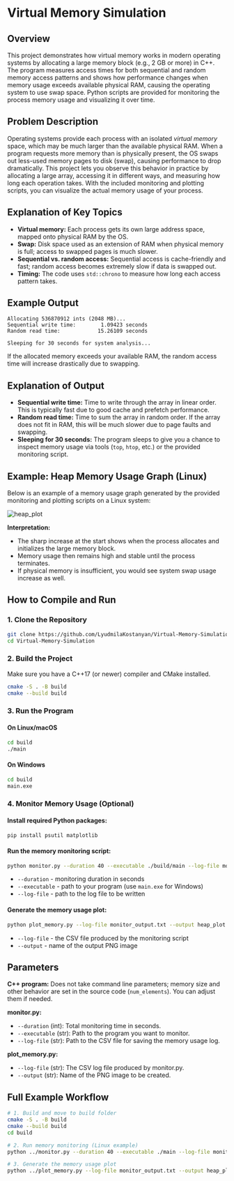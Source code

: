 # Virtual Memory Simulation

## Overview

This project demonstrates how virtual memory works in modern operating systems by allocating a large memory block (e.g., 2 GB or more) in C++. The program measures access times for both sequential and random memory access patterns and shows how performance changes when memory usage exceeds available physical RAM, causing the operating system to use swap space.
Python scripts are provided for monitoring the process memory usage and visualizing it over time.

## Problem Description

Operating systems provide each process with an isolated *virtual memory* space, which may be much larger than the available physical RAM. When a program requests more memory than is physically present, the OS swaps out less-used memory pages to disk (swap), causing performance to drop dramatically.
This project lets you observe this behavior in practice by allocating a large array, accessing it in different ways, and measuring how long each operation takes. With the included monitoring and plotting scripts, you can visualize the actual memory usage of your process.

## Explanation of Key Topics

* **Virtual memory:** Each process gets its own large address space, mapped onto physical RAM by the OS.
* **Swap:** Disk space used as an extension of RAM when physical memory is full; access to swapped pages is much slower.
* **Sequential vs. random access:** Sequential access is cache-friendly and fast; random access becomes extremely slow if data is swapped out.
* **Timing:** The code uses `std::chrono` to measure how long each access pattern takes.

## Example Output

```
Allocating 536870912 ints (2048 MB)...
Sequential write time:        1.09423 seconds
Random read time:            15.26109 seconds

Sleeping for 30 seconds for system analysis...
```

If the allocated memory exceeds your available RAM, the random access time will increase drastically due to swapping.

## Explanation of Output

* **Sequential write time:** Time to write through the array in linear order. This is typically fast due to good cache and prefetch performance.
* **Random read time:** Time to sum the array in random order. If the array does not fit in RAM, this will be much slower due to page faults and swapping.
* **Sleeping for 30 seconds:** The program sleeps to give you a chance to inspect memory usage via tools (`top`, `htop`, etc.) or the provided monitoring script.

## Example: Heap Memory Usage Graph (Linux)

Below is an example of a memory usage graph generated by the provided monitoring and plotting scripts on a Linux system:

![heap_plot](https://github.com/user-attachments/assets/5da6caca-ce65-4aa7-9586-346d73376420)

**Interpretation:**

* The sharp increase at the start shows when the process allocates and initializes the large memory block.
* Memory usage then remains high and stable until the process terminates.
* If physical memory is insufficient, you would see system swap usage increase as well.

## How to Compile and Run

### 1. Clone the Repository

```sh
git clone https://github.com/LyudmilaKostanyan/Virtual-Memory-Simulation.git
cd Virtual-Memory-Simulation
```

### 2. Build the Project

Make sure you have a C++17 (or newer) compiler and CMake installed.

```sh
cmake -S . -B build
cmake --build build
```

### 3. Run the Program

#### On Linux/macOS

```sh
cd build
./main
```

#### On Windows

```sh
cd build
main.exe
```

### 4. Monitor Memory Usage (Optional)

#### Install required Python packages:

```sh
pip install psutil matplotlib
```

#### Run the memory monitoring script:

```sh
python monitor.py --duration 40 --executable ./build/main --log-file monitor_output.txt
```

* `--duration` - monitoring duration in seconds
* `--executable` - path to your program (use `main.exe` for Windows)
* `--log-file` - path to the log file to be written

#### Generate the memory usage plot:

```sh
python plot_memory.py --log-file monitor_output.txt --output heap_plot.png
```

* `--log-file` - the CSV file produced by the monitoring script
* `--output` - name of the output PNG image

## Parameters

**C++ program:**
Does not take command line parameters; memory size and other behavior are set in the source code (`num_elements`). You can adjust them if needed.

**monitor.py:**

* `--duration` (int): Total monitoring time in seconds.
* `--executable` (str): Path to the program you want to monitor.
* `--log-file` (str): Path to the CSV file for saving the memory usage log.

**plot\_memory.py:**

* `--log-file` (str): The CSV log file produced by monitor.py.
* `--output` (str): Name of the PNG image to be created.

## Full Example Workflow

```sh
# 1. Build and move to build folder
cmake -S . -B build
cmake --build build
cd build

# 2. Run memory monitoring (Linux example)
python ../monitor.py --duration 40 --executable ./main --log-file monitor_output.txt

# 3. Generate the memory usage plot
python ../plot_memory.py --log-file monitor_output.txt --output heap_plot.png
```

